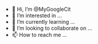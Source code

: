 - 👋 Hi, I’m @MyGoogleCit
- 👀 I’m interested in ...
- 🌱 I’m currently learning ...
- 💞️ I’m looking to collaborate on ...
- 📫 How to reach me ...

<!---
MyGoogleCit/MyGoogleCit is a ✨ special ✨ repository because its `README.md` (this file) appears on your GitHub profile.
You can click the Preview link to take a look at your changes.
--->
